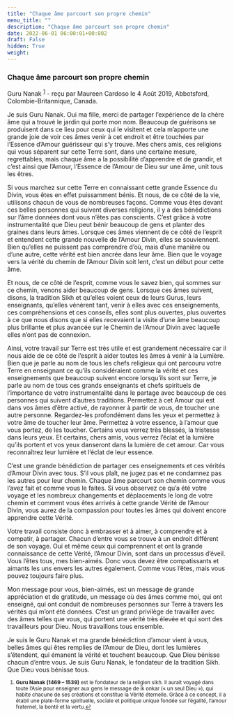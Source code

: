 ```yaml
---
title: "Chaque âme parcourt son propre chemin"
menu_title: ""
description: "Chaque âme parcourt son propre chemin"
date: 2022-06-01 06:00:01+00:802
draft: False
hidden: True
weight:
---
```

### Chaque âme parcourt son propre chemin

Guru Nanak <sup id="a1">[1](#f1)</sup> - reçu par Maureen Cardoso le 4 Août 2019, Abbotsford, Colombie-Britannique, Canada.

Je suis Guru Nanak. Oui ma fille, merci de partager l’expérience de la chère âme qui a trouvé le jardin qui porte mon nom. Beaucoup de guérisons se produisent dans ce lieu pour ceux qui le visitent et cela m’apporte une grande joie de voir ces âmes venir à cet endroit et être touchées par l’Essence d’Amour guérisseur qui s’y trouve. Mes chers amis, ces religions qui vous séparent sur cette Terre sont, dans une certaine mesure, regrettables, mais chaque âme a la possibilité d’apprendre et de grandir, et c’est ainsi que l’Amour, l’Essence de l’Amour de Dieu sur une âme, unit tous les êtres.

Si vous marchez sur cette Terre en connaissant cette grande Essence du Divin, vous êtes en effet puissamment bénis. Et nous, de ce côté de la vie, utilisons chacun de vous de nombreuses façons. Comme vous êtes devant ces belles personnes qui suivent diverses religions, il y a des bénédictions sur l’âme données dont vous n’êtes pas conscients. C’est grâce à votre instrumentalité que Dieu peut bénir beaucoup de gens et planter des graines dans leurs âmes. Lorsque ces âmes viennent de ce côté de l’esprit et entendent cette grande nouvelle de l’Amour Divin, elles se souviennent. Bien qu’elles ne puissent pas comprendre d’où, mais d’une manière ou d’une autre, cette vérité est bien ancrée dans leur âme. Bien que le voyage vers la vérité du chemin de l’Amour Divin soit lent, c’est un début pour cette âme.

Et nous, de ce côté de l’esprit, comme vous le savez bien, qui sommes sur ce chemin, venons aider beaucoup de gens. Lorsque ces âmes suivent, disons, la tradition Sikh et qu’elles voient ceux de leurs Gurus, leurs enseignants, qu’elles vénèrent tant, venir à elles avec ces enseignements, ces compréhensions et ces conseils, elles sont plus ouvertes, plus ouvertes à ce que nous disons que si elles recevaient la visite d’une âme beaucoup plus brillante et plus avancée sur le Chemin de l’Amour Divin avec laquelle elles n’ont pas de connexion.

Ainsi, votre travail sur Terre est très utile et est grandement nécessaire car il nous aide de ce côté de l’esprit à aider toutes les âmes à venir à la Lumière. Bien que je parle au nom de tous les chefs religieux qui ont parcouru votre Terre en enseignant ce qu’ils considéraient comme la vérité et ces enseignements que beaucoup suivent encore lorsqu’ils sont sur Terre, je parle au nom de tous ces grands enseignants et chefs spirituels de l’importance de votre instrumentalité dans le partage avec beaucoup de ces personnes qui suivent d’autres traditions. Permettez à cet Amour qui est dans vos âmes d’être activé, de rayonner à partir de vous, de toucher une autre personne. Regardez-les profondément dans les yeux et permettez à votre âme de toucher leur âme. Permettez à votre essence, à l’amour que vous portez, de les toucher. Certains vous verrez très blessés, la tristesse dans leurs yeux. Et certains, chers amis, vous verrez l’éclat et la lumière qu’ils portent et vos yeux danseront dans la lumière de cet amour. Car vous reconnaîtrez leur lumière et l’éclat de leur essence.

C’est une grande bénédiction de partager ces enseignements et ces vérités d’Amour Divin avec tous. S’il vous plaît, ne jugez pas et ne condamnez pas les autres pour leur chemin. Chaque âme parcourt son chemin comme vous l’avez fait et comme vous le faites. Si vous observez ce qu’a été votre voyage et les nombreux changements et déplacements le long de votre chemin et comment vous êtes arrivés à cette grande Vérité de l’Amour Divin, vous aurez de la compassion pour toutes les âmes qui doivent encore apprendre cette Vérité.

Votre travail consiste donc à embrasser et à aimer, à comprendre et à compatir, à partager. Chacun d’entre vous se trouve à un endroit différent de son voyage. Oui et même ceux qui comprennent et ont la grande connaissance de cette Vérité, l’Amour Divin, sont dans un processus d’éveil. Vous l’êtes tous, mes bien-aimés. Donc vous devez être compatissants et aimants les uns envers les autres également. Comme vous l’êtes, mais vous pouvez toujours faire plus.

Mon message pour vous, bien-aimés, est un message de grande appréciation et de gratitude, un message où des âmes comme moi, qui ont enseigné, qui ont conduit de nombreuses personnes sur Terre à travers les vérités qui m’ont été données. C’est un grand privilège de travailler avec des âmes telles que vous, qui portent une vérité très élevée et qui sont des travailleurs pour Dieu. Nous travaillons tous ensemble.

Je suis le Guru Nanak et ma grande bénédiction d’amour vient à vous, belles âmes qui êtes remplies de l’Amour de Dieu, dont les lumières s’étendent, qui émanent la vérité et touchent beaucoup. Que Dieu bénisse chacun d’entre vous. Je suis Guru Nanak, le fondateur de la tradition Sikh. Que Dieu vous bénisse tous.
<small>

1. <large id=”f1”> **Guru Nanak (1469 – 1539)** est le fondateur de la religion sikh. Il aurait voyagé dans toute l’Asie pour enseigner aux gens le message de ik onkar (« un seul Dieu »), qui habite chacune de ses créations et constitue la Vérité éternelle. Grâce à ce concept, il a établi une plate-forme spirituelle, sociale et politique unique fondée sur l’égalité, l’amour fraternel, la bonté et la vertu.[↩](#a1)
